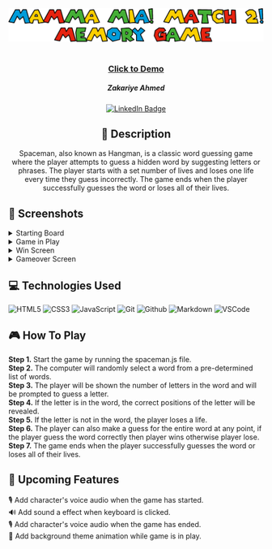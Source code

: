 <div>
<img src="https://github.com/wKategianes/Mamma-Mia--Match-2/blob/main/imgs/Mamma%20Mia!%20Match%202.png?raw=true">
</div>

#

 <div id="description" align="center">
      
 ### <a href="https://ahmedzak49.github.io/Spaceman-Star-Wars-Theme-/">Click to Demo</a>

      
  ##### Zakariye Ahmed

  [![LinkedIn Badge](https://img.shields.io/badge/-@Ahmedzak49-blue?style=flat&logo=Linkedin&logoColor=black)](https://www.linkedin.com/in/Ahmedzak49)

  ## :pencil: Description

Spaceman, also known as Hangman, is a classic word guessing game where the player attempts to guess a hidden word by suggesting letters or phrases. The player starts with a set number of lives and loses one life every time they guess incorrectly. The game ends when the player successfully guesses the word or loses all of their lives.

 </div>
  
 <div id="document" align="left">
  

  ## :camera_flash: Screenshots 

<details><summary>Starting Board</summary><img src="https://user-images.githubusercontent.com/108743041/215022793-94b1f32d-a9a5-4d94-991e-6c40d5e58978.png"></img></details>

<details><summary>Game in Play</summary><img src="https://user-images.githubusercontent.com/108743041/215023044-bb89db4d-6bcd-41f4-b1f6-33e74f2f599e.png"></img></details>

<details><summary>Win Screen</summary><img src="https://user-images.githubusercontent.com/108743041/215023223-23f8304f-3cf0-4a48-9946-94cfc27043d6.png"></img></details>

<details><summary>Gameover Screen</summary><img src="https://user-images.githubusercontent.com/31415907/214913099-a4d31998-df1f-4e55-9f89-5fcc7a3c50ed.png"></img></details>

## :computer: Technologies Used
  ![HTML5](https://img.shields.io/badge/-HTML5-05122A?style=flat&logo=html5)
    ![CSS3](https://img.shields.io/badge/-CSS-05122A?style=flat&logo=css3)
      ![JavaScript](https://img.shields.io/badge/-JavaScript-05122A?style=flat&logo=javascript)
        ![Git](https://img.shields.io/badge/-Git-05122A?style=flat&logo=git)
          ![Github](https://img.shields.io/badge/-GitHub-05122A?style=flat&logo=github)
            ![Markdown](https://img.shields.io/badge/-Markdown-05122A?style=flat&logo=markdown)
              ![VSCode](https://img.shields.io/badge/-VS_Code-05122A?style=flat&logo=visualstudio)
             
## 🎮  How To Play
<strong>Step 1.</strong> Start the game by running the spaceman.js file.<br>
<strong>Step 2.</strong> The computer will randomly select a word from a pre-determined list of words.<br>
<strong>Step 3.</strong> The player will be shown the number of letters in the word and will be prompted to guess a letter.<br>
<strong>Step 4.</strong> If the letter is in the word, the correct positions of the letter will be revealed.<br>
<strong>Step 5.</strong> If the letter is not in the word, the player loses a life.<br>
<strong>Step 6.</strong> The player can also make a guess for the entire word at any point, if the player guess the word correctly then player wins otherwise player lose.<br>
<strong>Step 7.</strong> The game ends when the player successfully guesses the word or loses all of their lives.

## :ice_cube: Upcoming Features

🎙️  Add character's voice audio when the game has started.<br>
🔊  Add sound a effect when keyboard is clicked.<br>
🎙️  Add character's voice audio when the game has ended.<br>
🌌  Add background theme animation while game is in play.<br>
</div>


















